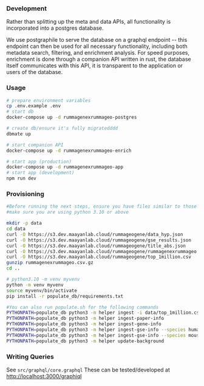 ### Development
Rather than splitting up the meta and data APIs, all functionality is incorporated into a postgres database.

We use postgraphile to serve the database on a graphql endpoint -- this endpoint can then be used for all necessary functionality, including both metadata search, filtering, and enrichment analysis. For speed purposes, enrichment is done through a companion API written in rust, the database itself communicates with this API, it is transparent to the application or users of the database.



### Usage
```bash
# prepare environment variables
cp .env.example .env
# start db
docker-compose up -d rummagenexrummageo-postgres

# create db/ensure it's fully migratedddd
dbmate up

# start companion API
docker-compose up -d rummagenexrummageo-enrich

# start app (production)
docker-compose up -d rummagenexrummageo-app
# start app (development)
npm run dev
```

### Provisioning
```bash
#Before running the next steps, ensure you have files similar to those in the public folder e.g. the data_hyp.json
#make sure you are using python 3.10 or above

mkdir -p data
cd data
curl -O https://s3.dev.maayanlab.cloud/rummageogene/data_hyp.json
curl -O https://s3.dev.maayanlab.cloud/rummageogene/gse_results.json
curl -O https://s3.dev.maayanlab.cloud/rummageogene/title_abs.json
curl -O https://s3.dev.maayanlab.cloud/rummageogene/rummagenexrummageo.csv.gz
curl -O https://s3.dev.maayanlab.cloud/rummageogene/top_1million.csv
gunzip rummagenexrummageo.csv.gz
cd ..

# python3.10 -m venv myvenv
python -m venv myvenv
source myvenv/bin/activate
pip install -r populate_db/requirements.txt

#You can also run populate.sh for the following commands
PYTHONPATH=populate_db python3 -m helper ingest -i data/top_1million.csv
PYTHONPATH=populate_db python3 -m helper ingest-paper-info
PYTHONPATH=populate_db python3 -m helper ingest-gene-info
PYTHONPATH=populate_db python3 -m helper ingest-gse-info --species human
PYTHONPATH=populate_db python3 -m helper ingest-gse-info --species mouse
PYTHONPATH=populate_db python3 -m helper update-background


```

### Writing Queries
See `src/graphql/core.graphql`
These can be tested/developed at <http://localhost:3000/graphiql>
